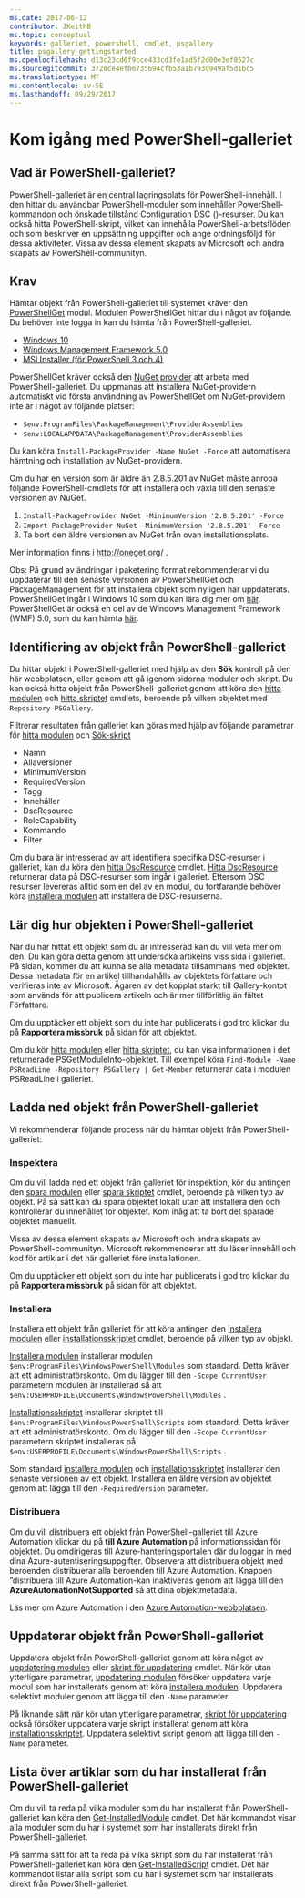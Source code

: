 ```yaml
---
ms.date: 2017-06-12
contributor: JKeithB
ms.topic: conceptual
keywords: galleriet, powershell, cmdlet, psgallery
title: psgallery_gettingstarted
ms.openlocfilehash: d13c23cd6f9cce433cd3fe1ad5f2d00e3ef0527c
ms.sourcegitcommit: 3720ce4efb6735694cfb53a1b793d949af5d1bc5
ms.translationtype: MT
ms.contentlocale: sv-SE
ms.lasthandoff: 09/29/2017
---
```

# <a name="get-started-with-the-powershell-gallery"></a>Kom igång med PowerShell-galleriet

## <a name="what-is-the-powershell-gallery"></a>Vad är PowerShell-galleriet?

PowerShell-galleriet är en central lagringsplats för PowerShell-innehåll.
I den hittar du användbar PowerShell-moduler som innehåller PowerShell-kommandon och önskade tillstånd Configuration DSC ()-resurser. Du kan också hitta PowerShell-skript, vilket kan innehålla PowerShell-arbetsflöden och som beskriver en uppsättning uppgifter och ange ordningsföljd för dessa aktiviteter.
Vissa av dessa element skapats av Microsoft och andra skapats av PowerShell-communityn.

## <a name="requirements"></a>Krav

Hämtar objekt från PowerShell-galleriet till systemet kräver den [PowerShellGet](http://go.microsoft.com/fwlink/?LinkID=760387&clcid=0x409) modul. Modulen PowerShellGet hittar du i något av följande. Du behöver inte logga in kan du hämta från PowerShell-galleriet.

-   [Windows 10](http://go.microsoft.com/fwlink/?LinkID=624830&clcid=0x409)
-   [Windows Management Framework 5.0](http://go.microsoft.com/fwlink/?LinkId=398175)
-   [MSI Installer (för PowerShell 3 och 4)](http://go.microsoft.com/fwlink/?LinkID=746217&clcid=0x409)

PowerShellGet kräver också den [NuGet provider](http://go.microsoft.com/fwlink/?LinkId=722208) att arbeta med PowerShell-galleriet. Du uppmanas att installera NuGet-providern automatiskt vid första användning av PowerShellGet om NuGet-providern inte är i något av följande platser:

- `$env:ProgramFiles\PackageManagement\ProviderAssemblies`
- `$env:LOCALAPPDATA\PackageManagement\ProviderAssemblies`

Du kan köra `Install-PackageProvider -Name NuGet -Force` att automatisera hämtning och installation av NuGet-providern.

  
Om du har en version som är äldre än 2.8.5.201 av NuGet måste anropa följande PowerShell-cmdlets för att installera och växla till den senaste versionen av NuGet.

1.  `Install-PackageProvider NuGet -MinimumVersion '2.8.5.201' -Force`
2.  `Import-PackageProvider NuGet -MinimumVersion '2.8.5.201' -Force`
3.  Ta bort den äldre versionen av NuGet från ovan installationsplats.

Mer information finns i <http://oneget.org/> .

  
Obs: På grund av ändringar i paketering format rekommenderar vi du uppdaterar till den senaste versionen av PowerShellGet och PackageManagement för att installera objekt som nyligen har uppdaterats. PowerShellGet ingår i Windows 10 som du kan lära dig mer om [här](http://go.microsoft.com/fwlink/?LinkID=624830&clcid=0x409).
PowerShellGet är också en del av de Windows Management Framework (WMF) 5.0, som du kan hämta [här](http://go.microsoft.com/fwlink/?LinkId=398175).

## <a name="discovering-items-from-the-powershell-gallery"></a>Identifiering av objekt från PowerShell-galleriet

Du hittar objekt i PowerShell-galleriet med hjälp av den **Sök** kontroll på den här webbplatsen, eller genom att gå igenom sidorna moduler och skript. Du kan också hitta objekt från PowerShell-galleriet genom att köra den [hitta modulen](https://go.microsoft.com/fwlink/?LinkId=821658) och [hitta skriptet](https://go.microsoft.com/fwlink/?LinkId=822322) cmdlets, beroende på vilken objektet med `-Repository PSGallery`.

Filtrerar resultaten från galleriet kan göras med hjälp av följande parametrar för [hitta modulen](https://go.microsoft.com/fwlink/?LinkId=821658) och [Sök-skript](https://go.microsoft.com/fwlink/?LinkId=822322)

- Namn
- Allaversioner
- MinimumVersion
- RequiredVersion
- Tagg
- Innehåller
- DscResource
- RoleCapability
- Kommando
- Filter

Om du bara är intresserad av att identifiera specifika DSC-resurser i galleriet, kan du köra den [hitta DscResource](https://go.microsoft.com/fwlink/?LinkId=517196) cmdlet.
[Hitta DscResource](https://go.microsoft.com/fwlink/?LinkId=517196) returnerar data på DSC-resurser som ingår i galleriet. Eftersom DSC resurser levereras alltid som en del av en modul, du fortfarande behöver köra [installera modulen](https://go.microsoft.com/fwlink/?LinkId=821663) att installera de DSC-resurserna.

## <a name="learning-about-items-in-the-powershell-gallery"></a>Lär dig hur objekten i PowerShell-galleriet

När du har hittat ett objekt som du är intresserad kan du vill veta mer om den. Du kan göra detta genom att undersöka artikelns viss sida i galleriet. På sidan, kommer du att kunna se alla metadata tillsammans med objektet. Dessa metadata för en artikel tillhandahålls av objektets författare och verifieras inte av Microsoft. Ägaren av det kopplat starkt till Gallery-kontot som används för att publicera artikeln och är mer tillförlitlig än fältet Författare.

Om du upptäcker ett objekt som du inte har publicerats i god tro klickar du på **Rapportera missbruk** på sidan för att objektet.

Om du kör [hitta modulen](https://go.microsoft.com/fwlink/?LinkId=821658) eller [hitta skriptet](https://go.microsoft.com/fwlink/?LinkId=822322), du kan visa informationen i det returnerade PSGetModuleInfo-objektet.
Till exempel köra `Find-Module -Name PSReadLine -Repository PSGallery | Get-Member` returnerar data i modulen PSReadLine i galleriet.

## <a name="downloading-items-from-the-powershell-gallery"></a>Ladda ned objekt från PowerShell-galleriet

Vi rekommenderar följande process när du hämtar objekt från PowerShell-galleriet:

### <a name="inspect"></a>Inspektera

Om du vill ladda ned ett objekt från galleriet för inspektion, kör du antingen den [spara modulen](https://go.microsoft.com/fwlink/?LinkId=821669) eller [spara skriptet](https://go.microsoft.com/fwlink/?LinkId=822334) cmdlet, beroende på vilken typ av objekt. På så sätt kan du spara objektet lokalt utan att installera den och kontrollerar du innehållet för objektet. Kom ihåg att ta bort det sparade objektet manuellt.

Vissa av dessa element skapats av Microsoft och andra skapats av PowerShell-communityn. Microsoft rekommenderar att du läser innehåll och kod för artiklar i det här galleriet före installationen.

Om du upptäcker ett objekt som du inte har publicerats i god tro klickar du på **Rapportera missbruk** på sidan för att objektet.

### <a name="install"></a>Installera

Installera ett objekt från galleriet för att köra antingen den [installera modulen](https://go.microsoft.com/fwlink/?LinkId=821663) eller [installationsskriptet](https://go.microsoft.com/fwlink/?LinkId=822327) cmdlet, beroende på vilken typ av objekt.

[Installera modulen](https://go.microsoft.com/fwlink/?LinkId=821663) installerar modulen `$env:ProgramFiles\WindowsPowerShell\Modules` som standard. Detta kräver att ett administratörskonto. Om du lägger till den `-Scope
CurrentUser` parametern modulen är installerad så att `$env:USERPROFILE\Documents\WindowsPowerShell\Modules` .

[Installationsskriptet](https://go.microsoft.com/fwlink/?LinkId=822327) installerar skriptet till `$env:ProgramFiles\WindowsPowerShell\Scripts` som standard. Detta kräver att ett administratörskonto. Om du lägger till den `-Scope
CurrentUser` parametern skriptet installeras på `$env:USERPROFILE\Documents\WindowsPowerShell\Scripts` .

Som standard [installera modulen](https://go.microsoft.com/fwlink/?LinkId=821663) och [installationsskriptet](https://go.microsoft.com/fwlink/?LinkId=822327) installerar den senaste versionen av ett objekt. Installera en äldre version av objektet genom att lägga till den `-RequiredVersion` parameter.

### <a name="deploy"></a>Distribuera

Om du vill distribuera ett objekt från PowerShell-galleriet till Azure Automation klickar du på **till Azure Automation** på informationssidan för objektet. Du omdirigeras till Azure-hanteringsportalen där du loggar in med dina Azure-autentiseringsuppgifter. Observera att distribuera objekt med beroenden distribuerar alla beroenden till Azure Automation. Knappen ”distribuera till Azure Automation-kan inaktiveras genom att lägga till den **AzureAutomationNotSupported** så att dina objektmetadata.

Läs mer om Azure Automation i den [Azure Automation-webbplatsen](http://azure.microsoft.com/en-us/services/automation/).

## <a name="updating-items-from-the-powershell-gallery"></a>Uppdaterar objekt från PowerShell-galleriet

Uppdatera objekt från PowerShell-galleriet genom att köra något av [uppdatering modulen](https://go.microsoft.com/fwlink/?LinkID=398576) eller [skript för uppdatering](http://go.microsoft.com/fwlink/?LinkId=619787) cmdlet. När kör utan ytterligare parametrar, [uppdatering modulen](https://go.microsoft.com/fwlink/?LinkID=398576) försöker uppdatera varje modul som har installerats genom att köra [installera modulen](https://go.microsoft.com/fwlink/?LinkId=821663).
Uppdatera selektivt moduler genom att lägga till den `-Name` parameter.

På liknande sätt när kör utan ytterligare parametrar, [skript för uppdatering](http://go.microsoft.com/fwlink/?LinkId=619787) också försöker uppdatera varje skript installerat genom att köra [installationsskriptet](https://go.microsoft.com/fwlink/?LinkId=822327).
Uppdatera selektivt skript genom att lägga till den `-Name` parameter.

## <a name="list-items-that-you-have-installed-from-the-powershell-gallery"></a>Lista över artiklar som du har installerat från PowerShell-galleriet

Om du vill ta reda på vilka moduler som du har installerat från PowerShell-galleriet kan köra den [Get-InstalledModule](https://go.microsoft.com/fwlink/?LinkId=526863) cmdlet. Det här kommandot visar alla moduler som du har i systemet som har installerats direkt från PowerShell-galleriet.

På samma sätt för att ta reda på vilka skript som du har installerat från PowerShell-galleriet kan köra den [Get-InstalledScript](https://go.microsoft.com/fwlink/?LinkId=619790) cmdlet. Det här kommandot listar alla skript som du har i systemet som har installerats direkt från PowerShell-galleriet.

